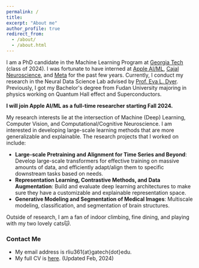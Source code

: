 ```yaml
---
permalink: /
title: 
excerpt: "About me"
author_profile: true
redirect_from: 
  - /about/
  - /about.html
---
```


I am a PhD candidate in the Machine Learning Program at [Georgia Tech](https://ml.gatech.edu/) (class of 2024).
I was fortunate to have interned at [Apple AI/ML](https://machinelearning.apple.com/), [Cajal Neuroscience](https://www.cajalneuro.com/), and [Meta](https://about.meta.com/) for the past few years.
Currently, I conduct my research in the Neural Data Science Lab advised by [Prof. Eva L. Dyer](https://dyerlab.gatech.edu/).
Previously, I got my Bachelor's degree from Fudan University majoring in physics working on Quantum Hall effect and Superconductors.

**I will join Apple AI/ML as a full-time researcher starting Fall 2024.**

My research interests lie at the intersection of Machine (Deep) Learning, Computer Vision, and Computational/Cognitive Neuroscience. I am interested in developing large-scale learning methods that are more generalizable and explainable.
The research projects that I worked on include: 
* **Large-scale Pretraining and Alignment for Time Series and Beyond**: Develop large-scale transformers for effective training on massive amounts of data, and efficiently adapt/align them to specific downstream tasks based on needs.
* **Representation Learning, Contrastive Methods, and Data Augmentation**: Build and evaluate deep learning architectures to make sure they have a customizable and explainable representation space.
* **Generative Modeling and Segmentation of Medical Images**: Multiscale modeling, classification, and segmentation of brain structures.

Outside of research, I am a fan of indoor climbing, fine dining, and playing with my two lovely cats🐱.


### Contact Me

* My email address is rliu361{at}gatech{dot}edu.
* My full CV is [here](https://ranliu98.github.io/files/Ran_Liu_cv_full_length.pdf). (Updated Feb, 2024)
